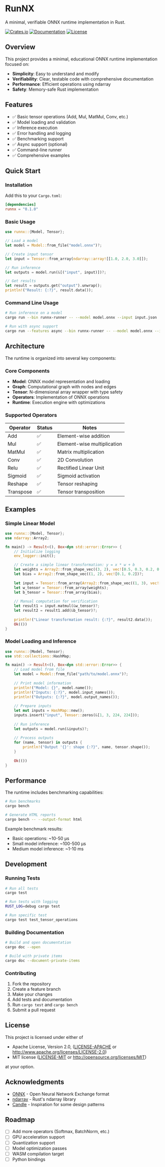 # RunNX

A minimal, verifiable ONNX runtime implementation in Rust.

[![Crates.io](https://img.shields.io/crates/v/runnx.svg)](https://crates.io/crates/runnx)
[![Documentation](https://docs.rs/runnx/badge.svg)](https://docs.rs/runnx)
[![License](https://img.shields.io/badge/license-MIT%20OR%20Apache--2.0-blue.svg)](LICENSE)

## Overview

This project provides a minimal, educational ONNX runtime implementation focused on:
- **Simplicity**: Easy to understand and modify
- **Verifiability**: Clear, testable code with comprehensive documentation
- **Performance**: Efficient operations using ndarray
- **Safety**: Memory-safe Rust implementation

## Features

- ✅ Basic tensor operations (Add, Mul, MatMul, Conv, etc.)
- ✅ Model loading and validation
- ✅ Inference execution
- ✅ Error handling and logging
- ✅ Benchmarking support
- ✅ Async support (optional)
- ✅ Command-line runner
- ✅ Comprehensive examples

## Quick Start

### Installation

Add this to your `Cargo.toml`:

```toml
[dependencies]
runnx = "0.1.0"
```

### Basic Usage

```rust
use runnx::{Model, Tensor};

// Load a model
let model = Model::from_file("model.onnx")?;

// Create input tensor
let input = Tensor::from_array(ndarray::array![[1.0, 2.0, 3.0]]);

// Run inference
let outputs = model.run(&[("input", input)])?;

// Get results
let result = outputs.get("output").unwrap();
println!("Result: {:?}", result.data());
```

### Command Line Usage

```bash
# Run inference on a model
cargo run --bin runnx-runner -- --model model.onnx --input input.json

# Run with async support
cargo run --features async --bin runnx-runner -- --model model.onnx --input input.json
```

## Architecture

The runtime is organized into several key components:

### Core Components

- **Model**: ONNX model representation and loading
- **Graph**: Computational graph with nodes and edges
- **Tensor**: N-dimensional array wrapper with type safety
- **Operators**: Implementation of ONNX operations
- **Runtime**: Execution engine with optimizations

### Supported Operators

| Operator | Status | Notes |
|----------|--------|-------|
| Add      | ✅     | Element-wise addition |
| Mul      | ✅     | Element-wise multiplication |
| MatMul   | ✅     | Matrix multiplication |
| Conv     | ✅     | 2D Convolution |
| Relu     | ✅     | Rectified Linear Unit |
| Sigmoid  | ✅     | Sigmoid activation |
| Reshape  | ✅     | Tensor reshaping |
| Transpose| ✅     | Tensor transposition |

## Examples

### Simple Linear Model

```rust
use runnx::{Model, Tensor};
use ndarray::Array2;

fn main() -> Result<(), Box<dyn std::error::Error>> {
    // Initialize logging
    env_logger::init();

    // Create a simple linear transformation: y = x * w + b
    let weights = Array2::from_shape_vec((3, 2), vec![0.5, 0.3, 0.2, 0.4, 0.1, 0.6])?;
    let bias = Array2::from_shape_vec((1, 2), vec![0.1, 0.2])?;
    
    let input = Tensor::from_array(Array2::from_shape_vec((1, 3), vec![1.0, 2.0, 3.0])?);
    let w_tensor = Tensor::from_array(weights);
    let b_tensor = Tensor::from_array(bias);
    
    // Manual computation for verification
    let result1 = input.matmul(&w_tensor)?;
    let result2 = result1.add(&b_tensor)?;
    
    println!("Linear transformation result: {:?}", result2.data());
    Ok(())
}
```

### Model Loading and Inference

```rust
use runnx::{Model, Tensor};
use std::collections::HashMap;

fn main() -> Result<(), Box<dyn std::error::Error>> {
    // Load model from file
    let model = Model::from_file("path/to/model.onnx")?;
    
    // Print model information
    println!("Model: {}", model.name());
    println!("Inputs: {:?}", model.input_names());
    println!("Outputs: {:?}", model.output_names());
    
    // Prepare inputs
    let mut inputs = HashMap::new();
    inputs.insert("input", Tensor::zeros(&[1, 3, 224, 224]));
    
    // Run inference
    let outputs = model.run(&inputs)?;
    
    // Process outputs
    for (name, tensor) in outputs {
        println!("Output '{}': shape {:?}", name, tensor.shape());
    }
    
    Ok(())
}
```

## Performance

The runtime includes benchmarking capabilities:

```bash
# Run benchmarks
cargo bench

# Generate HTML reports
cargo bench -- --output-format html
```

Example benchmark results:
- Basic operations: ~10-50 µs
- Small model inference: ~100-500 µs
- Medium model inference: ~1-10 ms

## Development

### Running Tests

```bash
# Run all tests
cargo test

# Run tests with logging
RUST_LOG=debug cargo test

# Run specific test
cargo test test_tensor_operations
```

### Building Documentation

```bash
# Build and open documentation
cargo doc --open

# Build with private items
cargo doc --document-private-items
```

### Contributing

1. Fork the repository
2. Create a feature branch
3. Make your changes
4. Add tests and documentation
5. Run `cargo test` and `cargo bench`
6. Submit a pull request

## License

This project is licensed under either of

* Apache License, Version 2.0, ([LICENSE-APACHE](LICENSE-APACHE) or http://www.apache.org/licenses/LICENSE-2.0)
* MIT license ([LICENSE-MIT](LICENSE-MIT) or http://opensource.org/licenses/MIT)

at your option.

## Acknowledgments

- [ONNX](https://onnx.ai/) - Open Neural Network Exchange format
- [ndarray](https://github.com/rust-ndarray/ndarray) - Rust's ndarray library
- [Candle](https://github.com/huggingface/candle) - Inspiration for some design patterns

## Roadmap

- [ ] Add more operators (Softmax, BatchNorm, etc.)
- [ ] GPU acceleration support
- [ ] Quantization support
- [ ] Model optimization passes
- [ ] WASM compilation target
- [ ] Python bindings
